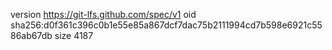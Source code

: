 version https://git-lfs.github.com/spec/v1
oid sha256:d0f361c396c0b1e55e85a867dcf7dac75b2111994cd7b598e6921c5586ab67db
size 4187
